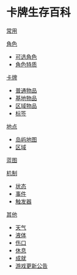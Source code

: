<!-- [gimmick:theme](flatly) -->

# 卡牌生存百科

[常用](common.md)

[角色]()

-   [可选角色](character_preset.md)
-   [角色特质](pk.md)

[卡牌]()

-   [普通物品](object.md)
-   [基地物品](unportable.md)
-   [区域物品](building.md)
-   [标签](tag.md)

[地点]()

-   [岛屿地图](map.md)
-   [区域](area.md)

[蓝图](blueprint.md)

[机制]()

-   [状态](stat.md)
-   [事件](event.md)
-   [触发器](trigger_list.md)

[其他]()

-   [天气](weather.md)
-   [液体](liquid.md)
-   [伤口](wound.md)
-   [休息](time_skip.md)
-   [成就](ach.md)
-   [游戏更新公告](news_update.md)

<link rel="stylesheet" href="https://code.jquery.com/ui/1.13.1/themes/smoothness/jquery-ui.css" />
<link rel="stylesheet" href="./bootstrap.min.css" />
<!-- <script src="https://code.jquery.com/jquery-3.6.0.js"></script> -->
<script src="https://code.jquery.com/ui/1.13.1/jquery-ui.js"></script>

<script src="https://cdn.jsdelivr.net/npm/jquery/dist/jquery.min.js"></script>
<script src="https://cdn.jsdelivr.net/npm/bootstrap@5.1.3/dist/js/bootstrap.bundle.min.js" integrity="sha384-ka7Sk0Gln4gmtz2MlQnikT1wXgYsOg+OMhuP+IlRH9sENBO0LRn5q+8nbTov4+1p" crossorigin="anonymous"></script>
<script src="https://unpkg.com/bootstrap-table@1.21.2/dist/bootstrap-table.min.js"></script>

<!-- <script>
    var script = document.createElement("script");
    script.type = "text/javascript";
    script.src = "./custom.js";
    document.body.appendChild(script);
</script> -->

<!-- Google tag (gtag.js) -->
<script async src="https://www.googletagmanager.com/gtag/js?id=G-RE3Z6GM8B9"></script>
<script>
  if (window.location.href.indexOf("localhost")<0){
    window.dataLayer = window.dataLayer || [];
    function gtag(){dataLayer.push(arguments);}
    gtag('js', new Date());
    gtag('config', 'G-RE3Z6GM8B9',{'page_path': location.pathname + location.hash });
  }
</script>

<style>
  .utterances {
    margin-left:0;
    margin-top:50px;
    margin-bottom:50px;
  }

  .gamecard {
    position:relative;
  }
  .gamecard .bg {
    position:absolute;left:0px;top:0px;
  }
  .gamecard span {
    position:absolute;text-align:left;left:5px;top:5px;font-weight: bold;text-shadow: 0px 1px 0 #fff, 0px -1px 0 #fff,-1px 0px 0 #fff, 1px 0px 0 #fff;font-size: 15px;
  }
  .gamecard .cardimage {
    max-width:341px;max-height:512px;position: absolute;left: 50%;top: 50%;transform: translate(-50%, -50%)
  }

  .gamedatalist {
    display:inline-block;padding:7px;margin:7px;text-align:left;
    margin: auto;
  }
</style>
